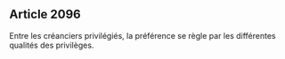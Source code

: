 Article 2096
----
Entre les créanciers privilégiés, la préférence se règle par les différentes
qualités des privilèges.
